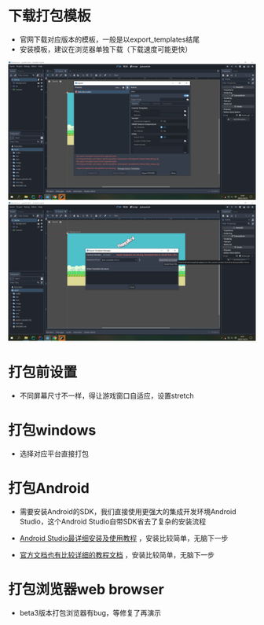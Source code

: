 # 下载打包模板

- 官网下载对应版本的模板，一般是以export_templates结尾
- 安装模板，建议在浏览器单独下载（下载速度可能更快）

![Image text](image/227/img.png)
![Image text](image/227/img_1.png)

# 打包前设置

- 不同屏幕尺寸不一样，得让游戏窗口自适应，设置stretch

# 打包windows

- 选择对应平台直接打包


# 打包Android

- 需要安装Android的SDK，我们直接使用更强大的集成开发环境Android Studio，这个Android Studio自带SDK省去了复杂的安装流程

- [Android Studio最详细安装及使用教程](https://zhuanlan.zhihu.com/p/456126708) ，安装比较简单，无脑下一步
  

- [官方文档也有比较详细的教程文档](https://docs.godotengine.org/en/stable/tutorials/export/exporting_for_android.html) ，安装比较简单，无脑下一步


# 打包浏览器web browser

- beta3版本打包浏览器有bug，等修复了再演示
